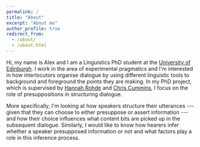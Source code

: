 ```yaml
---
permalink: /
title: "About"
excerpt: "About me"
author_profile: true
redirect_from: 
  - /about/
  - /about.html
---
```

Hi, my name is Alex and I am a Linguistics PhD student at the [University of Edinburgh](https://www.ed.ac.uk/). I work in the area of experimental pragmatics and I'm interested in how interlocutors organise dialogue by using different linguistic tools to background and foreground the points they are making. In my PhD project, which is supervised by [Hannah Rohde](http://www.lel.ed.ac.uk/~hrohde/index.html) and [Chris Cummins](http://www.crcummins.com/), I focus on the role of presuppositions in structuring dialogue.

More specifically, I'm looking at how speakers structure their utterances --- given that they can choose to either presuppose or assert information --- and how their choice influences what content bits are picked up in the subsequent dialogue. Similarly, I would like to know how hearers infer whether a speaker presupposed information or not and what factors play a role in this inference process.
